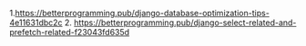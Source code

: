 1.https://betterprogramming.pub/django-database-optimization-tips-4e11631dbc2c
2. https://betterprogramming.pub/django-select-related-and-prefetch-related-f23043fd635d

